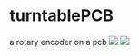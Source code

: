 # turntablePCB
a rotary encoder on a pcb
![](https://i.imgur.com/DLZmRxc.png) ![](https://i.imgur.com/v0g3lgi.png)
